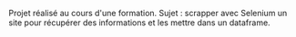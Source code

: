 Projet réalisé au cours d'une formation.
Sujet :  scrapper avec Selenium un site pour récupérer des informations et les mettre dans un dataframe.
